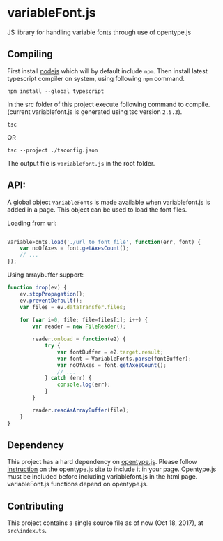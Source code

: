 # variableFont.js
JS library for handling variable fonts through use of opentype.js

## Compiling

First install [nodejs](https://nodejs.org/en/) which will by default include `npm`. Then install latest typescript compiler on system, using following `npm` command.

```
npm install --global typescript
```

In the src folder of this project execute following command to compile. (current variablefont.js is generated using tsc version `2.5.3`).

```
tsc
```
OR
```
tsc --project ./tsconfig.json
```
The output file is `variablefont.js` in the root folder.

## API:

A global object `VariableFonts` is made available when variablefont.js is added in a page. This object can be used to load the font files.

Loading from url:

```js

VariableFonts.load('./url_to_font_file', function(err, font) {
    var noOfAxes = font.getAxesCount();
    // ... 
});
```
Using arraybuffer support:

```js
function drop(ev) {
    ev.stopPropagation();
    ev.preventDefault();
    var files = ev.dataTransfer.files;
        
    for (var i=0, file; file=files[i]; i++) {
        var reader = new FileReader();

        reader.onload = function(e2) {
            try {
                var fontBuffer = e2.target.result;
                var font = VariableFonts.parse(fontBuffer);
                var noOfAxes = font.getAxesCount();
                // ...
            } catch (err) {
                console.log(err);
            }
        }

        reader.readAsArrayBuffer(file);
    }
}
```

## Dependency

This project has a hard dependency on [opentype.js](https://github.com/nodebox/opentype.js). Please follow [instruction](https://github.com/nodebox/opentype.js#using-bower) on the opentype.js site to include it in your page. Opentype.js must be included before including variablefont.js in the html page. variableFont.js functions depend on opentype.js.

## Contributing

This project contains a single source file as of now (Oct 18, 2017), at `src\index.ts`.
